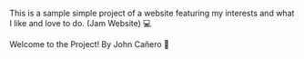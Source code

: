 This is a sample simple project of a website featuring my interests and what I like and love to do. (Jam Website) 💻

Welcome to the Project! By John Cañero 👋 